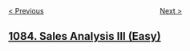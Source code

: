 <!--|This file generated by command(leetcode description); DO NOT EDIT.    |-->
<!--+----------------------------------------------------------------------+-->
<!--|@author    openset <openset.wang@gmail.com>                           |-->
<!--|@link      https://github.com/openset                                 |-->
<!--|@home      https://github.com/tonymontaro/leetcode-hints                        |-->
<!--+----------------------------------------------------------------------+-->

[< Previous](https://github.com/tonymontaro/leetcode-hints/tree/master/problems/sales-analysis-ii "Sales Analysis II")
　　　　　　　　　　　　　　　　
[Next >](https://github.com/tonymontaro/leetcode-hints/tree/master/problems/sum-of-digits-in-the-minimum-number "Sum of Digits in the Minimum Number")

## [1084. Sales Analysis III (Easy)](https://leetcode.com/problems/sales-analysis-iii "销售分析III")


